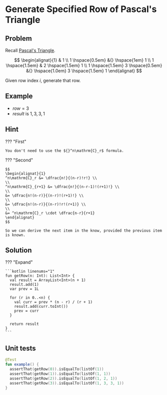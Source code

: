 # Generate Specified Row of Pascal's Triangle

## Problem

Recall [Pascal's Triangle](../../maths/combinatorics/p-and-c.md).

$$
\begin{alignat}{1}
& 1 \\
1 \hspace{0.5em} &{} \hspace{1em} 1 \\
1 \hspace{1.5em} & 2 \hspace{1.5em} 1 \\
1 \hspace{1.5em} 3 \hspace{0.5em} &{} \hspace{1.0em} 3 \hspace{1.5em} 1
\end{alignat}
$$

Given row index $i$, generate that row.

## Example

- $row = 3$
- $result$ is $1, 3, 3, 1$

## Hint

??? "First"

    You don't need to use the ${}^n\mathrm{C}_r$ formula.

??? "Second"

    $$
    \begin{alignat}{1}
    ^n\mathrm{C}_r &= \dfrac{n!}{(n-r)!r!} \\
    \\
    ^n\mathrm{C}_{r+1} &= \dfrac{n!}{(n-r-1)!(r+1)!} \\
    \\
    &= \dfrac{n!(n-r)}{(n-r)!(r+1)!} \\
    \\
    &= \dfrac{n!(n-r)}{(n-r)!r!(r+1)} \\
    \\
    &= ^n\mathrm{C}_r \cdot \dfrac{n-r}{r+1}
    \end{alignat}
    $$

    So we can derive the next item in the know, provided the previous item is known.

## Solution

??? "Expand"

    ```kotlin linenums="1"
    fun getRow(n: Int): List<Int> {
      val result = ArrayList<Int>(n + 1)
      result.add(1)
      var prev = 1L

      for (r in 0..<n) {
        val curr = prev * (n - r) / (r + 1)
        result.add(curr.toInt())
        prev = curr
      }

      return result
    }
    ```

## Unit tests

```kotlin linenums="1"
@Test
fun example() {
  assertThat(getRow(0)).isEqualTo(listOf(1))
  assertThat(getRow(1)).isEqualTo(listOf(1, 1))
  assertThat(getRow(2)).isEqualTo(listOf(1, 2, 1))
  assertThat(getRow(3)).isEqualTo(listOf(1, 3, 3, 1))
}
```
